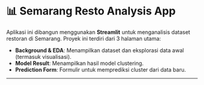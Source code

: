 # 📊 Semarang Resto Analysis App

Aplikasi ini dibangun menggunakan **Streamlit** untuk menganalisis dataset restoran di Semarang. Proyek ini terdiri dari 3 halaman utama:
- **Background & EDA**: Menampilkan dataset dan eksplorasi data awal (termasuk visualisasi).
- **Model Result**: Menampilkan hasil model clustering.
- **Prediction Form**: Formulir untuk memprediksi cluster dari data baru.

---

